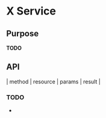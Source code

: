 # X Service

## Purpose
**TODO**

## API
| method 	| resource 			| params 	| result 		|

### TODO
* 
